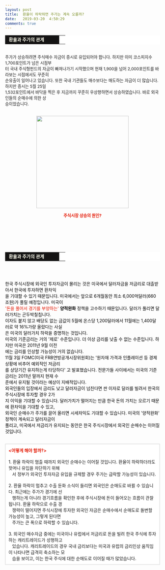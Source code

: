 ```yaml
---
layout: post
title:  환율이 하락하면 주가는 계속 오를까?
date:   2019-03-20  4:50:29
comments: true
---
```



<table width="99%" bgcolor="#ffffff" cellspacing="1" cellpadding="2"><tbody><tr><td width="160" bgcolor="#141313" style-="border-bottom:#141313 1px solid; border-left:#141313 1px solid; border-top:#141313 1px solid; &#13;&#10;border-right:#141313 1px solid"><span style="color: rgb(0, 0, 0); font-family: 맑은 고딕, dotum, verdana; font-size: 11pt;"><strong><span syle="font-size:11pt"><font color="#fffff0">&nbsp;환율과 주가의 관계</font></span></strong></span></td><td style="border-width: 0px 0px 1px; border-style: solid; border-color: rgb(255, 255, 255) rgb(255, 255, 255) rgb(20, 19, 19);"><span style="font-size: 11pt;"><font color="#000000">&nbsp;</font></span></td></tr></tbody></table><p><span style="font-size: 10pt;">﻿<br>주가가 상승하려면 주식매수 자금이 증시로 유입되어야 합니다. 하지만 이미 코스피지수 1,700포인트가 넘은 시점부<br> 터 국내 주식형펀드의 자금이 빠져나가기 시작했으며 현재 1,900을 넘어 2,000포인트를 바라보는 시점에서도 꾸준히 <br> 순유출이 일어나고 있습니다. 또한 국내 기관들도 매수보다는 매도하는 자금이 더 많습니다. 하지만 증시는 5월 25일<br>1,532포인트에서 바닥을 찍은 후 지금까지 꾸준히 우상향하면서 상승하였습니다. 바로 외국인들의 순매수에 의한 상<br> 승이었습니다. <br><br></span></p><span style="text-align: center; font-size: 10pt;"><p></p><div class="imageblock center" style="text-align: center; clear: both;"><span data-url="https://t1.daumcdn.net/cfile/tistory/194464374CFC4B8C09?download" data-lightbox="lightbox"><img width="300" height="381" style="height: auto; cursor: pointer; max-width: 100%;" alt="" src="https://t1.daumcdn.net/cfile/tistory/194464374CFC4B8C09" filename="cfile27.uf@194464374CFC4B8C0966A3.jpg" filemime=""></span></div><p></p></span><p></p><span style="text-align: center; font-size: 10pt;"><p></p><strong><p> </p><center><font color="#e31600">주식시장 상승의 원인?</font></center><p></p></strong><p><br></p></span><p><span style="font-size: 10pt;">﻿</span><font size="3">&nbsp;<br></font></p><span style="font-size: 10pt;"><p>﻿<br></p><table width="99%" bgcolor="#ffffff" cellspacing="1" cellpadding="2"><tbody><tr><td width="160" bgcolor="#141313" style-="border-bottom:#141313 1px solid; border-left:#141313 1px solid; border-top:#141313 1px solid; &#13;&#10;border-right:#141313 1px solid"><span style="color: rgb(0, 0, 0); font-family: 맑은 고딕, dotum, verdana; font-size: 11pt;"><strong><span syle="font-size:11pt"><font color="#fffff0">&nbsp;환율과 주가의 관계</font></span></strong></span></td><td style="border-width: 0px 0px 1px; border-style: solid; border-color: rgb(255, 255, 255) rgb(255, 255, 255) rgb(20, 19, 19);"><span style="font-size: 11pt;"><font color="#000000">&nbsp;</font></span></td></tr></tbody></table><p><span style="font-size: 10pt;">﻿<br></span></p></span><p><span style="font-size: 10pt;"><p><p><br><font color="#000000">한국 주식시장에 외국인 투자자금이 몰리는 것은 미국에서 달러자금을 저금리로 대출받아서 한국에 투자하면 환차익<br> 을 기대할 수 있기 때문입니다. 미국에서는 앞으로 6개월동안 최소 6,000억달러(660조원)가 풀릴 예정입니다. 미국이 <br></font><font color="#e31600">'돈을 풀어서 경기를 부양하는'</font><font color="#000000"> <strong>양적완화</strong> 정책을 고수하기 때문입니다. 달러가 풀리면 달러가치는 곤두박칠칩니다. <br>이자도 붙지 않고 배당도 없는 금값이 5월에 온스당 1,200달러에서 11월에는 1,400달러로 약 16%가량 올랐다는 사실<br> 은 미국의 달러가치 하락을 증명하는 것입니다.<br>미국의 기준금리는 거의 '제로' 수준입니다. 더 이상 금리를 낮출 수 없는 수준입니다. 하지만 미국은 2011년 9월 이전<br> 에는 금리를 인상할 가능성이 거의 없습니다.<br>11월 3일 FOMC(미국 FRB연방공개시장위원회)는 '원자재 가격과 인플레이션 등 경제상황에 비추어 예외적인 저금리<br> 를 상당기간 유지하는게 타당하다' 고 발표했습니다. 전문가들 사이에서는 미국의 기준금리는 2011년 말까지 현재 수<br> 준에서 유지될 것이라는 예상이 지배적입니다.<br>외국인들의 입장에서&nbsp;금리도 낮고 달러자금이 넘친다면 싼 이자로 달러를 빌려서 한국의 주식시장에 투자할 경우 2가<br> 지 이익을 기대할 수 있습니다. 달러가치가 떨어지는 만큼 한국 돈의 가치는 오르기 때문에 환차익을 기대할 수 있고, <br>외국인 순매수가 주가를 끌어 올리면 시세차익도 기대할 수 있습니다. 미국의 '양적완화' 정책이 계속되고 달러자금이 <br> 풀리고, 미국에서 저금리가 유지되는 동안은 한국 주식시장에서 외국인 순매수는 이어질 것입니다.<br><br></font></p><div class="txc-textbox" style="padding: 10px; border: 1px solid rgb(203, 203, 203); border-image: none; background-color: rgb(255, 255, 255);"><strong><font color="#e31600">&lt;어떻게 해야 할까?&gt;<br></font></strong><br>1. 환율 하락이 멈출 때까지 외국인 순매수는 이어질 것입니다.&nbsp;환율이 하락하더라도 핫머니 유입을 차단하기 위해<br>&nbsp;&nbsp; 서 정부가 외국인 투자자금 유입을 규제할 경우 주가는 급락할 가능성이 있습니다.<br><br>2. 환율 하락이 멈추고 수출 둔화 소식이 들리면 외국인은 순매도로 바뀔 수 있습니다. 최근에는 주가가 경기에 선<br>&nbsp;&nbsp; 행하는게 아니라 경기흐름을 확인한 후에 주식시장에 돈이 들어오는 흐름이 관찰됩니다. 환율 하락으로 수출 경<br>&nbsp;&nbsp; 쟁력이 떨어지면 주식시장에 투자한 외국인 자금은 순매수에서 순매도로 돌변할 가능성이 높고, 그렇게 된다면 <br>&nbsp;&nbsp; 주가는 큰 폭으로 하락할 수 있습니다.<br><br>3. 외국인 매수자금 중에는 미국이나 유럽에서 저금리로 돈을 빌려 한국 주식에 투자하는 캐리트레이드가 성행하고 <br>&nbsp;&nbsp; 있습니다. 캐리트레이드의 경우 국내 금리보다는 미국과 유럽의 금리인상 움직임이 나타나면 급격히 축소하는 모<br>&nbsp;&nbsp; 습을 보이고, 이는 한국 주식에 대한 순매도로 이어질 때가 많았습니다.</div></p></span></p>
